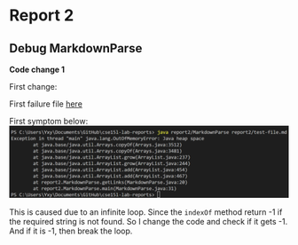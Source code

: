 # Report 2
## Debug MarkdownParse
**Code change 1**

First change:

First failure file [here](test-file.md)

First symptom below:
![first symptom](symptom1.png)

This is caused due to an infinite loop. Since the `indexOf` method return -1 if the required string is not found. So I change the code and check if it gets -1. And if it is -1, then break the loop. 